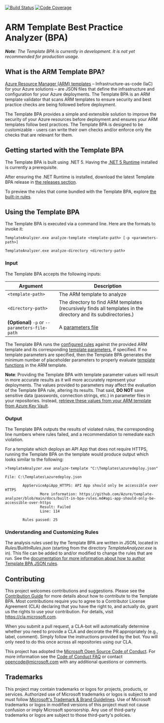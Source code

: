 [![Build Status](https://dev.azure.com/azure/template-analyzer/_apis/build/status/BuildAndTest?branchName=main)](https://dev.azure.com/azure/template-analyzer/_build/latest?definitionId=91&branchName=main)
[![Code Coverage](https://shields.io/azure-devops/coverage/azure/template-analyzer/91)](https://dev.azure.com/azure/template-analyzer/_build/latest?definitionId=91&branchName=main)

# ARM Template Best Practice Analyzer (BPA)
***Note**: The Template BPA is currently in development. It is not yet recommended for production usage.*

## What is the ARM Template BPA?
[Azure Resource Manager (ARM) templates](https://docs.microsoft.com/en-us/azure/azure-resource-manager/templates/overview) – Infrastructure-as-code (IaC) for your Azure solutions – are JSON files that define the infrastructure and configuration for your Azure deployments. The Template BPA is an ARM template validator that scans ARM templates to ensure security and best practice checks are being followed before deployment.

The Template BPA provides a simple and extensible solution to improve the security of your Azure resources before deployment and ensures your ARM templates follow best practices. The Template BPA is designed to be customizable - users can write their own checks and/or enforce only the checks that are relevant for them.

## Getting started with the Template BPA
The Template BPA is built using .NET 5.  Having the [.NET 5 Runtime](https://dotnet.microsoft.com/download) installed is currently a prerequisite.

After ensuring the .NET Runtime is installed, download the latest Template BPA release in [the releases section](https://github.com/Azure/template-analyzer/releases).

To preview the rules that come bundled with the Template BPA, explore [the built-in rules](docs/built-in-bpa-rules.md).

## Using the Template BPA
The Template BPA is executed via a command line.  Here are the formats to invoke it:

`TemplateAnalyzer.exe analyze-template <template-path> [-p <parameters-path>]`

`TemplateAnalyzer.exe analyze-directory <directory-path>`

### Input
The Template BPA accepts the following inputs:

Argument | Description
--- | ---
`<template-path>` | The ARM template to analyze
`<directory-path>` | The directory to find ARM templates (recursively finds all templates in the directory and its subdirectories.)
**(Optional)** `-p` or `--parameters-file-path` | A [parameters file](https://docs.microsoft.com/en-us/azure/azure-resource-manager/templates/parameter-files)

 The Template BPA runs the [configured rules](#understanding-and-customizing-rules) against the provided ARM template and its corresponding [template parameters](https://docs.microsoft.com/en-us/azure/azure-resource-manager/templates/parameter-files), if specified. If no template parameters are specified, then the Template BPA generates the minimum number of placeholder parameters to properly evaluate [template functions](https://docs.microsoft.com/en-us/azure/azure-resource-manager/templates/template-functions) in the ARM template.

**Note**: Providing the Template BPA with template parameter values will result in more accurate results as it will more accurately represent your deployments. The values provided to parameters may affect the evaluation of the Template BPA rule, altering its results. That said, **DO NOT** save sensitive data (passwords, connection strings, etc.) in parameter files in your repositories. Instead, [retrieve these values from  your ARM template from Azure Key Vault](https://docs.microsoft.com/en-us/azure/azure-resource-manager/templates/key-vault-parameter?tabs=azure-cli#reference-secrets-with-static-id).

### Output
The Template BPA outputs the results of violated rules, the corresponding line numbers where rules failed, and a recommendation to remediate each violation.

For a template which deploys an API App that does not require HTTPS, running the Template BPA on the template would produce output which looks similar to the following:
```
>TemplateAnalyzer.exe analyze-template "C:\Templates\azuredeploy.json"

File: C:\Templates\azuredeploy.json

        AppServiceApiApp_HTTPS: API App should only be accessible over HTTPS
                More information: https://github.com/Azure/template-analyzer/blob/main/docs/built-in-bpa-rules.md#api-app-should-only-be-accessible-over-https
                Result: Failed
                Line: 114

        Rules passed: 25
```

### Understanding and Customizing Rules
The analysis rules used by the Template BPA are written in JSON, located in *Rules/BuiltInRules.json* (starting from the directory *TemplateAnalyzer.exe* is in). This file can be added to and/or modified to change the rules that are run. See the [documentation for more information about how to author Template BPA JSON rules](./docs/authoring-json-rules.md).

## Contributing
This project welcomes contributions and suggestions. Please see the [Contribution Guide](./CONTRIBUTING.md) for more details about how to contribute to the Template BPA. Most contributions require you to
agree to a Contributor License Agreement (CLA) declaring that you have the right to,
and actually do, grant us the rights to use your contribution. For details, visit
https://cla.microsoft.com.

When you submit a pull request, a CLA-bot will automatically determine whether you need
to provide a CLA and decorate the PR appropriately (e.g., label, comment). Simply follow the
instructions provided by the bot. You will only need to do this once across all repositories using our CLA.

This project has adopted the [Microsoft Open Source Code of Conduct](https://opensource.microsoft.com/codeofconduct/).
For more information see the [Code of Conduct FAQ](https://opensource.microsoft.com/codeofconduct/faq/)
or contact [opencode@microsoft.com](mailto:opencode@microsoft.com) with any additional questions or comments.

## Trademarks
This project may contain trademarks or logos for projects, products, or services. Authorized use of Microsoft trademarks or logos is subject to and must follow [Microsoft's Trademark & Brand Guidelines](https://www.microsoft.com/en-us/legal/intellectualproperty/trademarks/usage/general). Use of Microsoft trademarks or logos in modified versions of this project must not cause confusion or imply Microsoft sponsorship. Any use of third-party trademarks or logos are subject to those third-party's policies.
